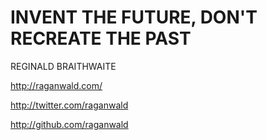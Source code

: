 INVENT THE FUTURE, DON'T RECREATE THE PAST
==========================================

REGINALD BRAITHWAITE

http://raganwald.com/

http://twitter.com/raganwald

http://github.com/raganwald
